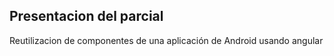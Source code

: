 ## Presentacion del parcial

Reutilizacion de componentes de una aplicación de Android usando angular